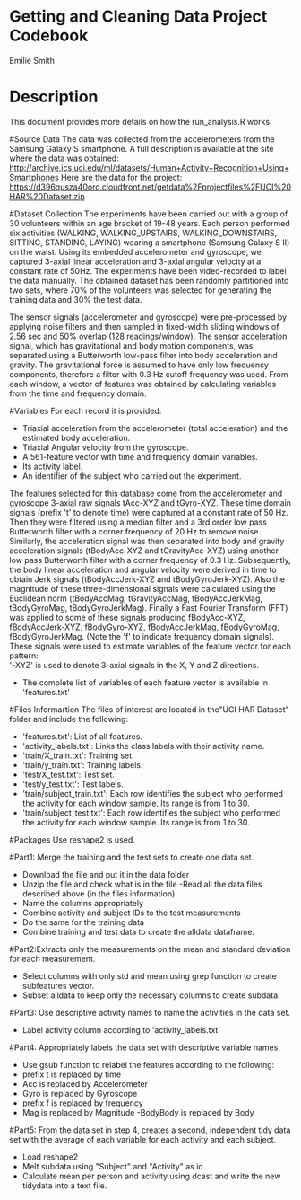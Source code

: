 # Getting and Cleaning Data Project Codebook
Emilie Smith

# Description
This document provides more details on how the run_analysis.R works.

#Source Data
The data was collected from the accelerometers from the Samsung Galaxy S smartphone. A full description is available at the site where the data was obtained:
http://archive.ics.uci.edu/ml/datasets/Human+Activity+Recognition+Using+Smartphones
Here are the data for the project:
https://d396qusza40orc.cloudfront.net/getdata%2Fprojectfiles%2FUCI%20HAR%20Dataset.zip 

#Dataset Collection
The experiments have been carried out with a group of 30 volunteers within an age bracket of 19-48 years. Each person performed six activities (WALKING, WALKING_UPSTAIRS, WALKING_DOWNSTAIRS, SITTING, STANDING, LAYING) wearing a smartphone (Samsung Galaxy S II) on the waist. Using its embedded accelerometer and gyroscope, we captured 3-axial linear acceleration and 3-axial angular velocity at a constant rate of 50Hz. The experiments have been video-recorded to label the data manually. The obtained dataset has been randomly partitioned into two sets, where 70% of the volunteers was selected for generating the training data and 30% the test data. 

The sensor signals (accelerometer and gyroscope) were pre-processed by applying noise filters and then sampled in fixed-width sliding windows of 2.56 sec and 50% overlap (128 readings/window). The sensor acceleration signal, which has gravitational and body motion components, was separated using a Butterworth low-pass filter into body acceleration and gravity. The gravitational force is assumed to have only low frequency components, therefore a filter with 0.3 Hz cutoff frequency was used. From each window, a vector of features was obtained by calculating variables from the time and frequency domain.  

#Variables
For each record it is provided:
- Triaxial acceleration from the accelerometer (total acceleration) and the estimated body acceleration.
- Triaxial Angular velocity from the gyroscope. 
- A 561-feature vector with time and frequency domain variables. 
- Its activity label. 
- An identifier of the subject who carried out the experiment.

The features selected for this database come from the accelerometer and gyroscope 3-axial raw signals tAcc-XYZ and tGyro-XYZ. These time domain signals (prefix 't' to denote time) were captured at a constant rate of 50 Hz. Then they were filtered using a median filter and a 3rd order low pass Butterworth filter with a corner frequency of 20 Hz to remove noise. Similarly, the acceleration signal was then separated into body and gravity acceleration signals (tBodyAcc-XYZ and tGravityAcc-XYZ) using another low pass Butterworth filter with a corner frequency of 0.3 Hz. 
Subsequently, the body linear acceleration and angular velocity were derived in time to obtain Jerk signals (tBodyAccJerk-XYZ and tBodyGyroJerk-XYZ). Also the magnitude of these three-dimensional signals were calculated using the Euclidean norm (tBodyAccMag, tGravityAccMag, tBodyAccJerkMag, tBodyGyroMag, tBodyGyroJerkMag). 
Finally a Fast Fourier Transform (FFT) was applied to some of these signals producing fBodyAcc-XYZ, fBodyAccJerk-XYZ, fBodyGyro-XYZ, fBodyAccJerkMag, fBodyGyroMag, fBodyGyroJerkMag. (Note the 'f' to indicate frequency domain signals). 
These signals were used to estimate variables of the feature vector for each pattern:  
'-XYZ' is used to denote 3-axial signals in the X, Y and Z directions.
- The complete list of variables of each feature vector is available in 'features.txt'


#Files Informartion
The files of interest are located in the"UCI HAR Dataset" folder and include the following:
- 'features.txt': List of all features.
- 'activity_labels.txt': Links the class labels with their activity name.
- 'train/X_train.txt': Training set.
- 'train/y_train.txt': Training labels.
- 'test/X_test.txt': Test set.
- 'test/y_test.txt': Test labels.
- 'train/subject_train.txt': Each row identifies the subject who performed the activity for each window sample. Its range is from 1 to 30. 
- 'train/subject_test.txt': Each row identifies the subject who performed the activity for each window sample. Its range is from 1 to 30. 

#Packages Use
reshape2 is used.

#Part1: Merge the training and the test sets to create one data set.
- Download the file and put it in the data folder
- Unzip the file and check what is in the file
-Read all the data files described above (in the files information)
- Name the columns appropriately
- Combine activity and subject IDs to the test measurements
- Do the same for the training data
- Combine training and test data to create the alldata dataframe.

#Part2:Extracts only the measurements on the mean and standard deviation for each measurement. 
- Select columns with only std and mean using grep function to create subfeatures vector.
- Subset alldata to keep only the necessary columns to create subdata.

#Part3:  Use descriptive activity names to name the activities in the data set.
- Label activity column according to 'activity_labels.txt'

#Part4: Appropriately labels the data set with descriptive variable names. 
- Use gsub function to relabel the features according to the following:
- prefix t is replaced by time
- Acc is replaced by Accelerometer
- Gyro is replaced by Gyroscope
- prefix f is replaced by frequency
- Mag is replaced by Magnitude
 -BodyBody is replaced by Body

#Part5: From the data set in step 4, creates a second, independent tidy data set with the average of each variable for each activity and each subject.
- Load reshape2
- Melt subdata using "Subject" and "Activity" as id.
- Calculate mean per person and activity using dcast and write the new tidydata into a text file.



